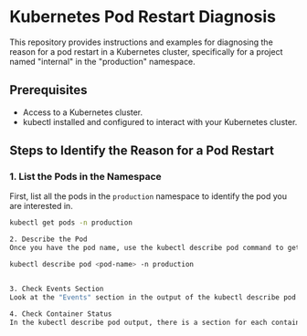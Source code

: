 # Kubernetes Pod Restart Diagnosis

This repository provides instructions and examples for diagnosing the reason for a pod restart in a Kubernetes cluster, specifically for a project named "internal" in the "production" namespace.

## Prerequisites

- Access to a Kubernetes cluster.
- kubectl installed and configured to interact with your Kubernetes cluster.

## Steps to Identify the Reason for a Pod Restart

### 1. List the Pods in the Namespace

First, list all the pods in the `production` namespace to identify the pod you are interested in.

```bash
kubectl get pods -n production

2. Describe the Pod
Once you have the pod name, use the kubectl describe pod command to get detailed information about the pod, including the reason for the restart.

kubectl describe pod <pod-name> -n production


3. Check Events Section
Look at the "Events" section in the output of the kubectl describe pod command. This section provides detailed information about the events that have occurred, including reasons for pod restarts.

4. Check Container Status
In the kubectl describe pod output, there is a section for each container in the pod that includes information about the container status. Look for Last State and State fields to see why the container restarted.